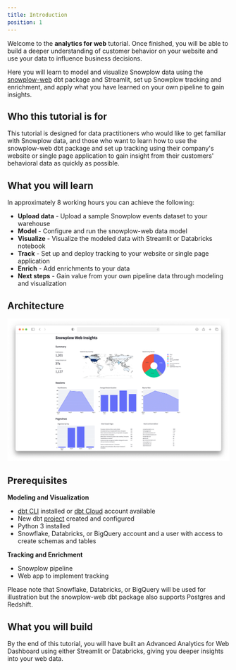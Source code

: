 ```yaml
---
title: Introduction
position: 1
---
```


Welcome to the **analytics for web** tutorial. Once finished, you will be able to build a deeper understanding of customer behavior on your website and use your data to influence business decisions.

Here you will learn to model and visualize Snowplow data using the [snowplow-web](https://hub.getdbt.com/snowplow/snowplow_web/latest/) dbt package and Streamlit, set up Snowplow tracking and enrichment, and apply what you have learned on your own pipeline to gain insights.

## Who this tutorial is for

This tutorial is designed for data practitioners who would like to get familiar with Snowplow data, and those who want to learn how to use the snowplow-web dbt package and set up tracking using their company's website or single page application to gain insight from their customers' behavioral data as quickly as possible.

## What you will learn

In approximately 8 working hours you can achieve the following:

- **Upload data** - Upload a sample Snowplow events dataset to your warehouse
- **Model** - Configure and run the snowplow-web data model
- **Visualize** - Visualize the modeled data with Streamlit or Databricks notebook
- **Track** - Set up and deploy tracking to your website or single page application
- **Enrich** - Add enrichments to your data
- **Next steps** - Gain value from your own pipeline data through modeling and visualization

## Architecture

![Tutorial workflow diagram showing the flow from Upload to Model to Visualize to Track to Enrich to Next steps](images/streamlit_dashboard.png)

## Prerequisites

**Modeling and Visualization**
- [dbt CLI](https://docs.getdbt.com/docs/core/installation) installed or [dbt Cloud](https://docs.getdbt.com/docs/cloud/about-cloud-setup) account available
- New dbt [project](https://docs.getdbt.com/docs/build/projects) created and configured
- Python 3 installed
- Snowflake, Databricks, or BigQuery account and a user with access to create schemas and tables

**Tracking and Enrichment**
- Snowplow pipeline
- Web app to implement tracking

Please note that Snowflake, Databricks, or BigQuery will be used for illustration but the snowplow-web dbt package also supports Postgres and Redshift.

## What you will build

By the end of this tutorial, you will have built an Advanced Analytics for Web Dashboard using either Streamlit or Databricks, giving you deeper insights into your web data.
